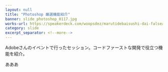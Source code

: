 ```yaml
---
layout: null
title: "Photoshop 厳選機能紹介"
banner: slide_photoshop_0117.jpg
works-url: https://speakerdeck.com/woopsdez/marutidebaisushi-dai-falseapurizhi-zuo-wozhu-keruphotoshop-yan-xuan-ji-neng-shao-jie
category: slide
excerpt_separator: <!--more-->
---
```


Adobeさんのイベントで行ったセッション。コードファーストな開発で役立つ機能を紹介。

<!--more-->

あああ
